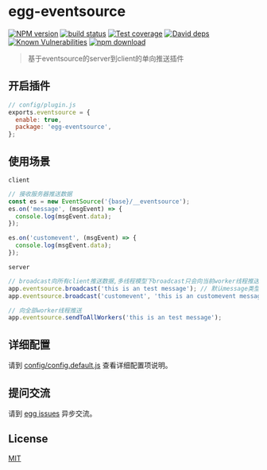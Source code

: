 # egg-eventsource

[![NPM version][npm-image]][npm-url]
[![build status][travis-image]][travis-url]
[![Test coverage][codecov-image]][codecov-url]
[![David deps][david-image]][david-url]
[![Known Vulnerabilities][snyk-image]][snyk-url]
[![npm download][download-image]][download-url]

[npm-image]: https://img.shields.io/npm/v/egg-eventsource.svg?style=flat-square
[npm-url]: https://npmjs.org/package/egg-eventsource
[travis-image]: https://img.shields.io/travis/yongbo000/egg-eventsource.svg?style=flat-square
[travis-url]: https://travis-ci.org/yongbo000/egg-eventsource
[codecov-image]: https://img.shields.io/codecov/c/github/yongbo000/egg-eventsource.svg?style=flat-square
[codecov-url]: https://codecov.io/github/yongbo000/egg-eventsource?branch=master
[david-image]: https://img.shields.io/david/yongbo000/egg-eventsource.svg?style=flat-square
[david-url]: https://david-dm.org/yongbo000/egg-eventsource
[snyk-image]: https://snyk.io/test/npm/egg-eventsource/badge.svg?style=flat-square
[snyk-url]: https://snyk.io/test/npm/egg-eventsource
[download-image]: https://img.shields.io/npm/dm/egg-eventsource.svg?style=flat-square
[download-url]: https://npmjs.org/package/egg-eventsource

> 基于eventsource的server到client的单向推送插件

## 开启插件

```js
// config/plugin.js
exports.eventsource = {
  enable: true,
  package: 'egg-eventsource',
};
```

## 使用场景

`client`

```js
// 接收服务器推送数据
const es = new EventSource('{base}/__eventsource');
es.on('message', (msgEvent) => {
  console.log(msgEvent.data);
});

es.on('customevent', (msgEvent) => {
  console.log(msgEvent.data);
});
```

`server`

```js
// broadcast向所有client推送数据,多线程模型下broadcast只会向当前worker线程推送
app.eventsource.broadcast('this is an test message'); // 默认message类型
app.eventsource.broadcast('customevent', 'this is an customevent message'); // 自定义接收类型

// 向全部worker线程推送
app.eventsource.sendToAllWorkers('this is an test message');
```

## 详细配置

请到 [config/config.default.js](config/config.default.js) 查看详细配置项说明。

## 提问交流

请到 [egg issues](https://github.com/yongbo000/egg-eventsource/issues) 异步交流。

## License

[MIT](LICENSE)
